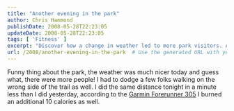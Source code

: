```yaml
---
title: "Another evening in the park"
author: Chris Hammond
publishDate: 2008-05-28T22:23:05
updateDate: 2008-05-28T22:23:05
tags: [ 'Fitness' ]
excerpt: "Discover how a change in weather led to more park visitors. Avoid dodging trail walkers to improve your time and burn extra calories during your workout."
url: /2008/another-evening-in-the-park  # Use the generated URL with year
---
```

<p>Funny thing about the park, the weather was much nicer today and guess what, there were more people! I had to dodge a few folks walking on the wrong side of the trail as well. I did the same distance tonight in a minute less than I did yesterday, according to the <a href="https://www.amazon.com/gp/product/B000CSWCQA/002-9152281-0519255?ie=UTF8&amp;tag=chrishammondc-20&amp;linkCode=xm2&amp;camp=1789&amp;creativeASIN=B000CSWCQA">Garmin Forerunner 305</a> I burned an additional 10 calories as well.</p>

